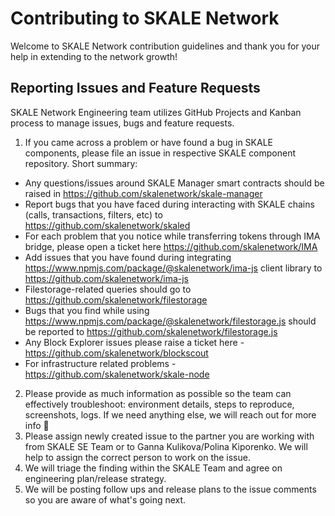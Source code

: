 # Contributing to SKALE Network

Welcome to SKALE Network contribution guidelines and thank you for your help in extending to the network growth!

## Reporting Issues and Feature Requests

SKALE Network Engineering team utilizes GitHub Projects and Kanban process to manage issues, bugs and feature requests.

1. If you came across a problem or have found a bug in SKALE components, please file an issue in respective SKALE component repository. Short summary:

 - Any questions/issues around SKALE Manager smart contracts should be raised in https://github.com/skalenetwork/skale-manager
 - Report bugs that you have faced during interacting with SKALE chains (calls, transactions, filters, etc) to https://github.com/skalenetwork/skaled
 - For each problem that you notice while transferring tokens through IMA bridge, please open a ticket here https://github.com/skalenetwork/IMA
 - Add issues that you have found during integrating https://www.npmjs.com/package/@skalenetwork/ima-js client library to https://github.com/skalenetwork/ima-js
 - Filestorage-related queries should go to https://github.com/skalenetwork/filestorage 
 - Bugs that you find while using https://www.npmjs.com/package/@skalenetwork/filestorage.js  should be reported to https://github.com/skalenetwork/filestorage.js 
 - Any Block Explorer issues please raise a ticket here - https://github.com/skalenetwork/blockscout
 - For infrastructure related problems - https://github.com/skalenetwork/skale-node

2. Please provide as much information as possible so the team can effectively troubleshoot: environment details, steps to reproduce, screenshots, logs. If we need anything else, we will reach out for more info 🙂
3. Please assign newly created issue to the partner you are working with from SKALE SE Team or to Ganna Kulikova/Polina Kiporenko. We will help to assign the correct person to work on the issue.
4. We will triage the finding within the SKALE Team and agree on engineering plan/release strategy.
5. We will be posting follow ups and release plans to the issue comments so you are aware of what's going next.


